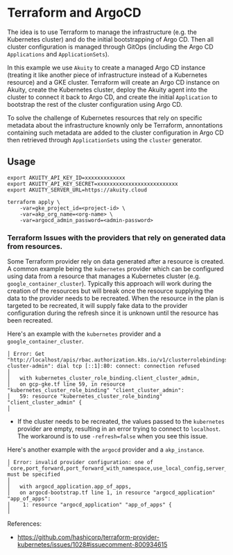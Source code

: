 # Terraform and ArgoCD

The idea is to use Terraform to manage the infrastructure (e.g. the Kubernetes cluster) and do the initial bootstrapping of Argo CD. Then all cluster configuration is managed through GitOps (including the Argo CD `Applications` and `ApplicationSets`).

In this example we use `Akuity` to create a managed Argo CD instance (treating it like another piece of infrastructure instead of a Kubernetes resource) and a GKE cluster. Terraform will create an Argo CD instance on Akuity, create the Kubernetes cluster, deploy the Akuity agent into the cluster to connect it back to Argo CD, and create the initial `Application` to bootstrap the rest of the cluster configuration using Argo CD.

To solve the challenge of Kubernetes resources that rely on specific metadata about the infrastructure knownly only be Terraform, annontations containing such metadata are added to the cluster configuration in Argo CD then retrieved through `ApplicationSets` using the `cluster` generator.

## Usage

```
export AKUITY_API_KEY_ID=xxxxxxxxxxxxx
export AKUITY_API_KEY_SECRET=xxxxxxxxxxxxxxxxxxxxxxxxxx
export AKUITY_SERVER_URL=https://akuity.cloud

terraform apply \
    -var=gke_project_id=<project-id> \
    -var=akp_org_name=<org-name> \
    -var=argocd_admin_password=<admin-password>
```

### Terraform Issues with the providers that rely on generated data from resources.
Some Terraform provider rely on data generated after a resource is created. A common example being the `kubernetes` provider which can be configured using data from a resource that manages a Kubernetes cluster (e.g. `google_container_cluster`). Typically this approach will work during the creation of the resources but will break once the resource supplying the data to the provider needs to be recreated. When the resource in the plan is targeted to be recreated, it will supply fake data to the provider configuration during the refresh since it is unknown until the resource has been recreated.

Here's an example with the `kubernetes` provider and a `google_container_cluster`.
```
│ Error: Get "http://localhost/apis/rbac.authorization.k8s.io/v1/clusterrolebindings/client-cluster-admin": dial tcp [::1]:80: connect: connection refused
│ 
│   with kubernetes_cluster_role_binding.client_cluster_admin,
│   on gcp-gke.tf line 59, in resource "kubernetes_cluster_role_binding" "client_cluster_admin":
│   59: resource "kubernetes_cluster_role_binding" "client_cluster_admin" {
│ 
```
- If the cluster needs to be recreated, the values passed to the `kubernetes` provider are empty, resulting in an error trying to connect to `localhost`. The workaround is to use `-refresh=false` when you see this issue.

Here's another example with the `argocd` provider and a `akp_instance`.
```
│ Error: invalid provider configuration: one of `core,port_forward,port_forward_with_namespace,use_local_config,server_addr` must be specified
│ 
│   with argocd_application.app_of_apps,
│   on argocd-bootstrap.tf line 1, in resource "argocd_application" "app_of_apps":
│    1: resource "argocd_application" "app_of_apps" {
│ 
```

References:
- https://github.com/hashicorp/terraform-provider-kubernetes/issues/1028#issuecomment-800934615